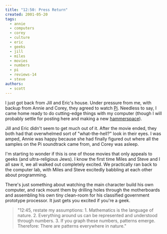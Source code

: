 ```yaml
---
title: "12:50: Press Return"
created: 2001-05-20
tags:
  - annie
  - computers
  - corey
  - culture
  - eric
  - geeks
  - jill
  - miles
  - movies
  - numbers
  - pi
  - reviews-14
  - steve
authors:
  - scott
---
```


I just got back from Jill and Eric's house. Under pressure from me, with backup from Annie and Corey, they agreed to watch [Pi](http://www.pithemovie.com/). Needless to say, I came home ready to do cutting-edge things with my computer (though I will probably settle for posting here and making a new [hammerspace](http://hammer.spaceninja.com/)).

Jill and Eric didn't seem to get much out of it. After the movie ended, they both had that overwhelmed sort of "what-the-hell?" look in their eyes. I was amped, Annie was happy because she had finally figured out where all the samples on the Pi soundtrack came from, and Corey was asleep.

I'm starting to wonder if this is one of those movies that only appeals to geeks (and ultra-religious Jews). I know the first time Miles and Steve and I all saw it, we all walked out completely excited. We practically ran back to the computer lab, with Miles and Steve excitedly babbling at each other about programming.

There's just something about watching the main character build his own computer, and rack mount them by drilling holes through the motherboards and assembling his own tiny clean-room for his classified government prototype processor. It just gets you excited if you're a geek.

> "12:45, restate my assumptions: 1. Mathematics is the language of nature. 2. Everything around us can be represented and understood through numbers. 3. If you graph these numbers, patterns emerge. Therefore: There are patterns everywhere in nature."
